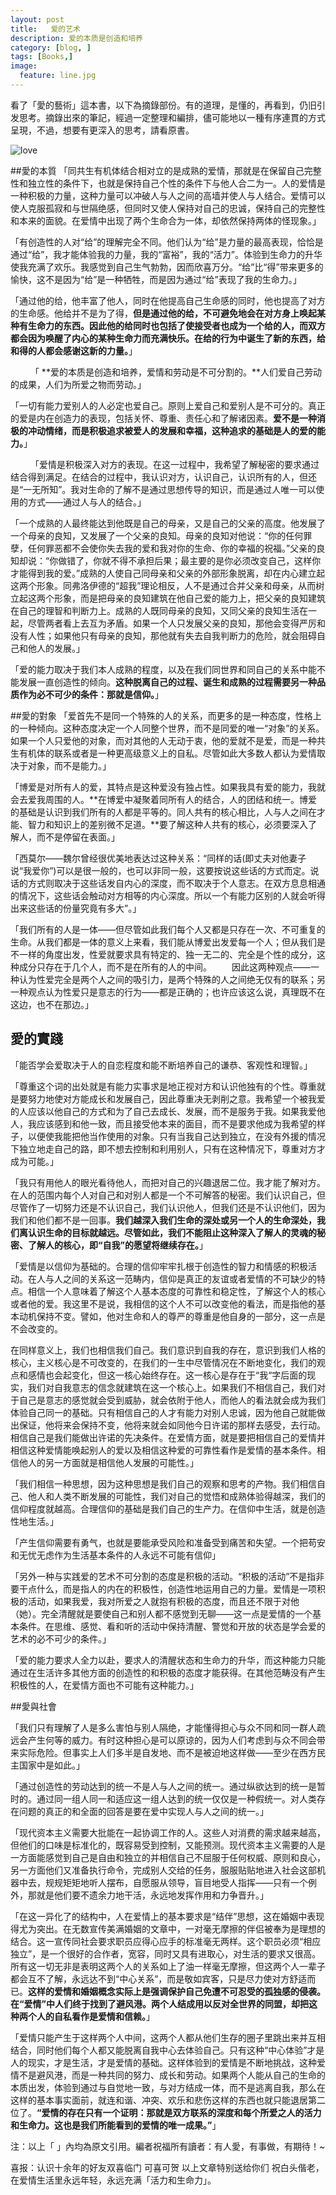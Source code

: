 ```yaml
---
layout: post  
title:   爱的艺术  
description: 爱的本质是创造和培养    
category: [blog, ]  
tags: [Books,]  
image:
  feature: line.jpg
---
```


看了「愛的藝術」這本書，以下為摘錄部份。有的道理，是懂的，再看到，仍旧引发思考。摘錄出來的筆記，經過一定整理和編排，儘可能地以一種有序連貫的方式呈現，不過，想要有更深入的思考，請看原書。

![love](http://i.imgur.com/7cju8KA.jpg) 


##愛的本質
「同共生有机体结合相对立的是成熟的爱情，那就是在保留自己完整性和独立性的条件下，也就是保持自己个性的条件下与他人合二为一。人的爱情是一种积极的力量，这种力量可以冲破人与人之间的高墙并使人与人结合。爱情可以使人克服孤寂和与世隔绝感，但同时又使人保持对自己的忠诚，保持自己的完整性和本来的面貌。在爱情中出现了两个生命合为一体，却依然保持两体的怪现象。」


「有创造性的人对“给”的理解完全不同。他们认为“给”是力量的最高表现，恰恰是通过“给”，我才能体验我的力量，我的“富裕”，我的“活力”。体验到生命力的升华使我充满了欢乐。我感觉到自己生气勃勃，因而欣喜万分。“给”比“得”带来更多的愉快，这不是因为“给”是一种牺牲，而是因为通过“给”表现了我的生命力。」


「通过他的给，他丰富了他人，同时在他提高自己生命感的同时，他也提高了对方的生命感。他给并不是为了得，**但是通过他的给，不可避免地会在对方身上唤起某种有生命力的东西。因此他的给同时也包括了使接受者也成为一个给的人，而双方都会因为唤醒了内心的某种生命力而充满快乐。在给的行为中诞生了新的东西，给和得的人都会感谢这新的力量。**」

　　
「 **爱的本质是创造和培养，爱情和劳动是不可分割的。**人们爱自己劳动的成果，人们为所爱之物而劳动。」

「一切有能力爱别人的人必定也爱自己。原则上爱自己和爱别人是不可分的。真正的爱是内在创造力的表现，包括关怀、尊重、责任心和了解诸因素。**爱不是一种消极的冲动情绪，而是积极追求被爱人的发展和幸福，这种追求的基础是人的爱的能力。**」

　　
「爱情是积极深入对方的表现。在这一过程中，我希望了解秘密的要求通过结合得到满足。在结合的过程中，我认识对方，认识自己，认识所有的人，但还是“一无所知”。我对生命的了解不是通过思想传导的知识，而是通过人唯一可以使用的方式——通过人与人的结合。」

「一个成熟的人最终能达到他既是自己的母亲，又是自己的父亲的高度。他发展了一个母亲的良知，又发展了一个父亲的良知。母亲的良知对他说：“你的任何罪孽，任何罪恶都不会使你失去我的爱和我对你的生命、你的幸福的祝福。”父亲的良知却说：“你做错了，你就不得不承担后果；最主要的是你必须改变自己，这样你才能得到我的爱。”成熟的人使自己同母亲和父亲的外部形象脱离，却在内心建立起这两个形象。同弗洛伊德的“超我”理论相反，人不是通过合并父亲和母亲，从而树立起这两个形象，而是把母亲的良知建筑在他自己爱的能力上，把父亲的良知建筑在自己的理智和判断力上。成熟的人既同母亲的良知，又同父亲的良知生活在一起，尽管两者看上去互为矛盾。如果一个人只发展父亲的良知，那他会变得严厉和没有人性；如果他只有母亲的良知，那他就有失去自我判断力的危险，就会阻碍自己和他人的发展。」

「爱的能力取决于我们本人成熟的程度，以及在我们同世界和同自己的关系中能不能发展一直创造性的倾向。**这种脱离自己的过程、诞生和成熟的过程需要另一种品质作为必不可少的条件：那就是信仰。**」

##愛的對象
「爱首先不是同一个特殊的人的关系，而更多的是一种态度，性格上的一种倾向。这种态度决定一个人同整个世界，而不是同爱的唯一“对象”的关系。如果一个人只爱他的对象，而对其他的人无动于衷，他的爱就不是爱，而是一种共生有机体的联系或者是一种更高级意义上的自私。尽管如此大多数人都认为爱情取决于对象，而不是能力。」

「博爱是对所有人的爱，其特点是这种爱没有独占性。如果我具有爱的能力，我就会去爱我周围的人。**在博爱中凝聚着同所有人的结合，人的团结和统一。博爱的基础是认识到我们所有的人都是平等的。同人共有的核心相比，人与人之间在才能、智力和知识上的差别微不足道。**要了解这种人共有的核心，必须要深入了解人，而不是停留在表面。」

「西莫尔——魏尔曾经很优美地表达过这种关系：“同样的话(即丈夫对他妻子说“我爱你”)可以是很一般的，也可以非同一般，这要按说这些话的方式而定。说话的方式则取决于这些话发自内心的深度，而不取决于个人意志。在双方息息相通的情况下，这些话会触动对方相等的内心深度。所以一个有能力区别的人就会听得出来这些话的份量究竟有多大”。」


「我们所有的人是一体——但尽管如此我们每个人又都是只存在一次、不可重复的生命。从我们都是一体的意义上来看，我们能从博爱出发爱每一个人；但从我们是不一样的角度出发，性爱就要求具有特定的、独一无二的、完全是个性的成分，这种成分只存在于几个人，而不是在所有的人的中间。
　　因此这两种观点——一种认为性爱完全是两个人之间的吸引力，是两个特殊的人之间绝无仅有的联系；另一种观点认为性爱只是意志的行为——都是正确的；也许应该这么说，真理既不在这边，也不在那边。」
　　


## 愛的實踐
「能否学会爱取决于人的自恋程度和能不断培养自己的谦恭、客观性和理智。」

「尊重这个词的出处就是有能力实事求是地正视对方和认识他独有的个性。尊重就是要努力地使对方能成长和发展自己，因此尊重决无剥削之意。我希望一个被我爱的人应该以他自己的方式和为了自己去成长、发展，而不是服务于我。如果我爱他人，我应该感到和他一致，而且接受他本来的面目，而不是要求他成为我希望的样子，以便使我能把他当作使用的对象。只有当我自己达到独立，在没有外援的情况下独立地走自己的路，即不想去控制和利用别人，只有在这种情况下，尊重对方才成为可能。」


「我只有用他人的眼光看待他人，而把对自己的兴趣退居二位。我才能了解对方。在人的范围内每个人对自己和对别人都是一个不可解答的秘密。我们认识自己，但尽管作了一切努力还是不认识自己，我们认识他人，但我们还是不认识他们，因为我们和他们都不是一回事。**我们越深入我们生命的深处或另一个人的生命深处，我们离认识生命的目标就越远。尽管如此，我们不能阻止这种深入了解人的灵魂的秘密、了解人的核心，即“自我”的愿望将继续存在。**」

「爱情是以信仰为基础的。合理的信仰牢牢扎根于创造性的智力和情感的积极活动。在人与人之间的关系这一范畴内，信仰是真正的友谊或者爱情的不可缺少的特点。相信一个人意味着了解这个人基本态度的可靠性和稳定性，了解这个人的核心或者他的爱。我这里不是说，我相信的这个人不可以改变他的看法，而是指他的基本动机保持不变。譬如，他对生命和人的尊严的尊重是他自身的一部分，这一点是不会改变的。

在同样意义上，我们也相信我们自己。我们意识到自我的存在，意识到我们人格的核心，主义核心是不可改变的，在我们的一生中尽管情况在不断地变化，我们的观点和感情也会起变化，但这一核心始终存在。这一核心是存在于“我“字后面的现实，我们对自我意志的信念就建筑在这一个核心上。如果我们不相信自己，我们对于自己是意志的感觉就会受到威胁，就会依附于他人，而他人的看法就会成为我们体验自己同一的基础。只有相信自己的人才有能力对别人忠诚，因为他自己就能做出保证，他将来会保持不变，他将来就会如同他今日许诺的那样去感受，去行动。相信自己是我们能做出许诺的先决条件。在爱情方面，就是要把相信自己的爱情并相信这种爱情能唤起别人的爱以及相信这种爱的可靠性看作是爱情的基本条件。相信他人的另一方面就是相信他人发展的可能性。」

「我们相信一种思想，因为这种思想是我们自己的观察和思考的产物。我们相信自己、他人和人类不断发展的可能性，我们对自己的觉悟和成熟体验得越深，我们的信仰程度就越高。合理信仰的基础是我们自己的生产力。在信仰中生活，就是创造性地生活。」

「产生信仰需要有勇气，也就是要能承受风险和准备受到痛苦和失望。一个把苟安和无忧无虑作为生活基本条件的人永远不可能有信仰」

「另外一种与实践爱的艺术不可分割的态度是积极的活动。“积极的活动”不是指非要干点什么，而是指人的内在的积极性，创造性地运用自己的力量。爱情是一项积极的活动，如果我爱，我对所爱之人就抱有积极的态度，而且还不限于对他（她）。完全清醒就是要使自己和别人都不感觉到无聊——这一点是爱情的一个基本条件。在思维、感觉、看和听的活动中保持清醒、警觉和开放的状态是学会爱的艺术的必不可少的条件。」

「爱的能力要求人全力以赴，要求人的清醒状态和生命力的升华，而这种能力只能通过在生活许多其他方面的创造性的和积极的态度才能获得。在其他范畴没有产生积极性的人，在爱情方面也不可能有这种能力。」


##愛與社會

「我们只有理解了人是多么害怕与别人隔绝，才能懂得担心与众不同和同一群人疏远会产生何等的威力。有时这种担心是可以原谅的，因为人们考虑到与众不同会带来实际危险。但事实上人们多半是自发地、而不是被迫地这样做——至少在西方民主国家中是如此。」　

「通过创造性的劳动达到的统一不是人与人之间的统一。通过纵欲达到的统一是暂时的。通过同一组人同一和适应这一组人达到的统一仅仅是一种假统一。对人类存在问题的真正的和全面的回答是要在爱中实现人与人之间的统一。」

「现代资本主义需要大批能在一起协调工作的人。这些人对消费的需求越来越高，但他们的口味是标准化的，既容易受到控制，又能预测。现代资本主义需要的人是一方面能感觉到自己是自由和独立的并相信自己不屈服于任何权威、原则和良心，另一方面他们又准备执行命令，完成别人交给的任务，服服贴贴地进入社会这部机器中去，规规矩矩地听人摆布，自愿服从领导，盲目地受人指挥——只有一个例外，那就是他们要不遗余力地干活，永远地发挥作用和力争晋升。」

「在这一异化了的结构中，人在爱情上的基本要求是“结伴”思想，这在婚姻中表现得尤为突出。在无数宣传美满婚姻的文章中，一对毫无摩擦的伴侣被奉为是理想的结合。这一宣传同社会要求职员应得心应手的标准毫无两样。这个职员必须“相应独立”，是一个很好的合作者，宽容，同时又具有进取心，对生活的要求又很高。所有这一切无非是表明这两个人的关系如上了油一样毫无摩擦，但这两个人一辈子都会互不了解，永远达不到“中心关系”，而是敬如宾客，只是尽力使对方舒适而已。**这样的爱情和婚姻概念实际上是强调保护自己免遭不可忍受的孤独感的侵袭。在“爱情”中人们终于找到了避风港。两个人结成用以反对全世界的同盟，却把这种两个人的自私看作是爱情和信赖。**」

「爱情只能产生于这样两个人中间，这两个人都从他们生存的圈子里跳出来并互相结合，同时他们每个人都又能脱离自我中心去体验自己。只有这种“中心体验”才是人的现实，才是生活，才是爱情的基础。这样体验到的爱情是不断地挑战，这种爱情不是避风港，而是一种共同的努力、成长和劳动。如果两个人能从自己的生命的本质出发，体验到通过与自觉地一致，与对方结成一体，而不是逃离自我，那么在这样的基本事实面前，就连和谐、冲突、欢乐和悲伤这样的东西也就只能退居第二位了。**“爱情的存在只有一个证明：那就是双方联系的深度和每个所爱之人的活力和生命力。这也是我们所能看到的爱情的唯一成果。”**」

注：以上「 」內均為原文引用。編者祝福所有讀者：有人愛，有事做，有期待！~

喜报：认识十余年的好友双喜临门 可喜可贺 以上文章特别送给你们 祝白头偕老，在爱情生活里永远年轻，永远充满「活力和生命力」。


